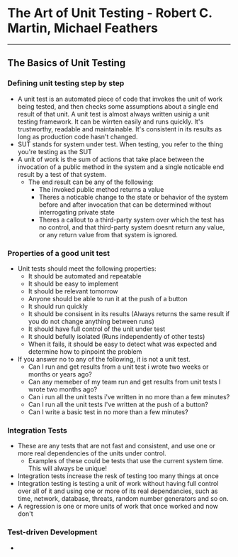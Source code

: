 # The Art of Unit Testing - Robert C. Martin, Michael Feathers

---

## The Basics of Unit Testing

### Defining unit testing step by step

* A unit test is an automated piece of code that invokes the unit of work being tested, and then checks some assumptions about a single end result of that unit. A unit test is almost always written usinig a unit testing framework. It can be wirrten easily and runs quickly. It's trustworthy, readable and maintainable. It's consistent in its results as long as production code hasn't changed.
* SUT stands for system under test. When testing, you refer to the thing you're testing as the SUT
* A unit of work is the sum of actions that take place between the invocation of a public method in the system and a single noticable end result by a test of that system.
	* The end result can be any of the following:
		* The invoked public method returns a value
		* Theres a noticable change to the state or behavior of the system before and after invocation that can be determined without interrogating private state
		* Theres a callout to a third-party system over which the test has no control, and that third-party system doesnt return any value, or any return value from that system is ignored.

### Properties of a good unit test

* Unit tests should meet the following properties:
	* It should be automated and repeatable
	* It should be easy to implement
	* It should be relevant tomorrow
	* Anyone should be able to run it at the push of a button
	* It should run quickly
	* It should be consisent in its results (Always returns the same result if you do not change anything between runs)
	* It should have full control of the unit under test
	* It should befully isolated (Runs independently of other tests)
	* When it fails, it should be easy to detect what was expected  and determine how to pinpoint the problem
* If you answer no to any of the following, it is not a unit test.
	* Can I run and get results from a unit test i wrote two weeks or months or years ago?
	* Can any memeber of my team run and get results from unit tests I wrote two months ago?
	* Can i run all the unit tests i've written in no more than a few minutes?
	* Can I run all the unit tests I've written at the push of a button?
	* Can I write a basic test in no more than a few minutes?

### Integration Tests

* These are any tests that are not fast and consistent, and use one or more real dependencies of the units under control. 
	* Examples of these could be tests that use the current system time. This will always be unique!
* Integration tests increase the resk of testing too many things at once
* Integration testing is testing a unit of work without having full control over all of it and using one or more of its real dependancies, such as time, network, database, threats, random number generators and so on.
* A regression is one or more units of work that once worked and now don't

### Test-driven Development

*
